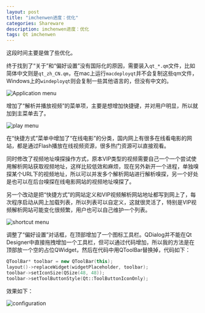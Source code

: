 ```yaml
---
layout: post
title: "imchenwen进度：优化"
categories: Shareware
description: imchenwen进度：优化
tags: Qt imchenwen
---
```


这段时间主要是做了些优化。

终于找到了“关于”和“偏好设置”没有国际化的原因，需要装入`qt_*.qm`文件，比如简体中文则是`qt_zh_CN.qm`，在mac上运行`macdeployqt`并不会复制这些qm文件，Windows上的`windeployqt`则会复制一些其他语言的，但没有中文的。

![Application menu](https://cdn.jsdelivr.net/gh/missdeer/blog@gh-pages/media/2018-12-01/aboutmenu.png)

增加了“解析并播放视频”的菜单项，主要是想增加快捷键，并对用户明显，所以就加到主菜单去了。

![play menu](https://cdn.jsdelivr.net/gh/missdeer/blog@gh-pages/media/2018-12-01/playmenu.png)

在“快捷方式”菜单中增加了“在线电影”的分类，国内网上有很多在线看电影的网站，都是通过Flash播放在线视频资源，很多热门资源可以直接观看。

同时修改了视频地址嗅探操作方式，原本VIP类型的视频需要自己一个一个尝试使用解析网站获取视频地址，这样比较低效和麻烦，现在另外新开一个进程，单独嗅探某个URL下的视频地址，所以可以并发多个解析网站进行解析嗅探，另一个好处是也可以在后台嗅探在线电影网站的视频地址嗅探了。

另一个改动是把“快捷方式”的网站定义和VIP视频解析网站地址都写到网上了，每次程序启动从网上加载列表，所以列表可以自定义，这就很灵活了，特别是VIP视频解析网站可能变化很频繁，用户也可以自己维护一个列表。

![shortcut menu](https://cdn.jsdelivr.net/gh/missdeer/blog@gh-pages/media/2018-12-01/shortcut.png)

调整了“偏好设置”对话框，在顶部增加了一个图标工具栏。QDialog并不能在Qt Designer中直接拖拽增加一个工具栏，但可以通过代码增加，所以我的方法是在顶部放一个空的占位QWidget，然后在代码中用QToolBar替换掉，代码如下：

```cpp
QToolBar* toolbar = new QToolBar(this);
layout()->replaceWidget(widgetPlaceholder, toolbar);
toolbar->setIconSize(QSize(48, 48));
toolbar->setToolButtonStyle(Qt::ToolButtonIconOnly);
```

效果如下：

![configuration](https://cdn.jsdelivr.net/gh/missdeer/blog@gh-pages/media/2018-12-01/configuration.png)

